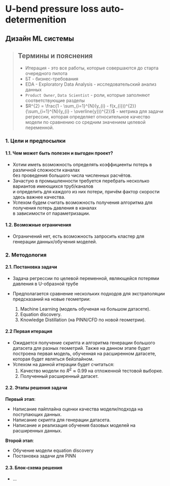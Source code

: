 # U-bend pressure loss auto-determenition
## Дизайн ML системы
    
> ## Термины и пояснения
> - Итерация - это все работы, которые совершаются до старта очередного пилота  
> - БТ - бизнес-требования 
> - EDA - Exploratory Data Analysis - исследовательский анализ данных  
> - `Product Owner`,  `Data Scientist` - роли, которые заполняют соответствующие разделы 
> - $R^{2} = \frac{1 - \sum_{i=1}^{N}(y_{i} - f(x_{i}))^{2}}
{\sum_{i=1}^{N}(y_{i} - \overline{y}))^{2}}$ - метрика для задачи регрессии, которая определяет относительное качество модели по сравнению со средним значением целевой переменной.

### 1. Цели и предпосылки 
#### 1.1. Чем может быть полезен и выгоден проект?  

- Хотим иметь возможность определять коэффициенты потерь в различной сложности каналах  
  без проведения большого числа численных расчётов.  
- Зачастую в промышленности требуется перебрать несколько вариантов имеющихся труб/каналов  
  и определить для каждого из них потери, причём фактор скорости здесь важнее качества.
- Успехом будем считать возможность получения алгоритма для получения потерь давления в каналах  
в зависимости от параметризации.

#### 1.2. Возможные ограничения

- Ограничений нет, есть возможность запросить кластер для генерации данных/обучения моделей.

### 2. Методология

#### 2.1. Постановка задачи  

- Задача регрессии по целевой переменной, являющейся потерями давления в U-образной трубе

- Предполагается сравнение нескольких подходов для экстраполяции предсказаний на новые геометрии:  
 	1. Machine Learning (модель обученая на большом датасете).
	2. Equation discovery.
	3. Knowledge Distillation (на PINN/CFD по новой геометрии).


#### 2.2 Первая итерация  

- Ожидается получение скрипта и алгоритма генерации большого датасета для разных геометрий. Также на данном этапе будет построена первая модель, обученная на расширенном датасете, которая будет являться бейзлайном.
- Успехом на данной итерации будет считаться:  
	1. Качество модели по $R^{2} \approx 0.99%$ на отложенной тестовой выборке.
	2. Полученный расширенный датасет.

#### 2.2. Этапы решения задачи  

**Первый этап**:  
- Написание пайплайна оценки качества модели/подхода на поступающих данных.
- Написание скрипта для генерации датасета.
- Написание и реализация обучения базовых моделей на расширенных данных.

**Второй этап**:  

- Обучение модели equation discovery
- Постановка задачи для PINN


#### 2.3. Блок-схема решения  

- ...
